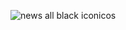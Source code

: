 ![news all black iconicos](https://github.com/user-attachments/assets/2fbbee98-9fff-4c89-81a7-7329177c2992)
